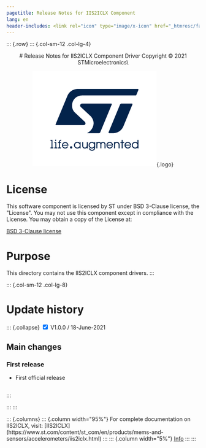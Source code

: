 ```yaml
---
pagetitle: Release Notes for IIS2ICLX Component
lang: en
header-includes: <link rel="icon" type="image/x-icon" href="_htmresc/favicon.png" />
---
```


::: {.row}
::: {.col-sm-12 .col-lg-4}

<center>
# Release Notes for IIS2ICLX Component Driver
Copyright &copy; 2021 STMicroelectronics\

[![ST logo](_htmresc/st_logo_2020.png)](https://www.st.com){.logo}
</center>

# License

This software component is licensed by ST under BSD 3-Clause license, the "License".
You may not use this component except in compliance with the License. You may obtain a copy of the License at:

[BSD 3-Clause license](https://opensource.org/licenses/BSD-3-Clause)

# Purpose

This directory contains the IIS2ICLX component drivers.
:::

::: {.col-sm-12 .col-lg-8}
# Update history

::: {.collapse}
<input type="checkbox" id="collapse-section1" checked aria-hidden="true">
<label for="collapse-section1" aria-hidden="true">V1.0.0 / 18-June-2021</label>
<div>			

## Main changes

### First release

- First official release

##

</div>
:::

:::
:::

<footer class="sticky">
::: {.columns}
::: {.column width="95%"}
For complete documentation on IIS2ICLX,
visit:
[IIS2ICLX](https://www.st.com/content/st_com/en/products/mems-and-sensors/accelerometers/iis2iclx.html)
:::
::: {.column width="5%"}
<abbr title="Based on template cx566953 version 2.0">Info</abbr>
:::
:::
</footer>
